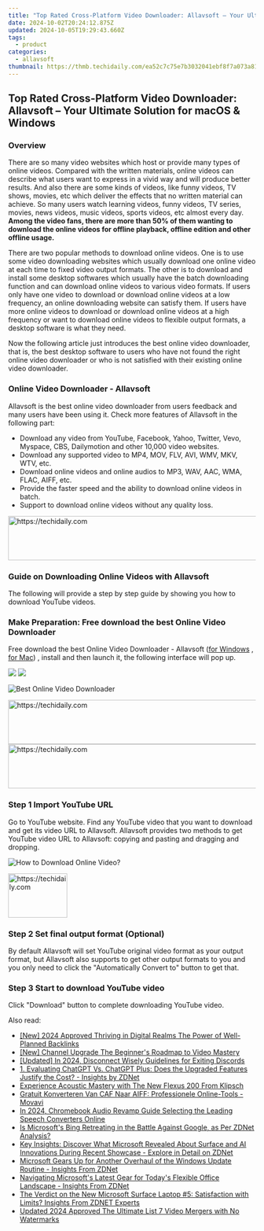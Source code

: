 ```yaml
---
title: "Top Rated Cross-Platform Video Downloader: Allavsoft – Your Ultimate Solution for macOS & Windows"
date: 2024-10-02T20:24:12.875Z
updated: 2024-10-05T19:29:43.660Z
tags:
  - product
categories:
  - allavsoft
thumbnail: https://thmb.techidaily.com/ea52c7c75e7b3032041ebf8f7a073a81be868964630fead8d644714b724c8d98.jpg
---
```


## Top Rated Cross-Platform Video Downloader: Allavsoft – Your Ultimate Solution for macOS & Windows

### Overview

There are so many video websites which host or provide many types of online videos. Compared with the written materials, online videos can describe what users want to express in a vivid way and will produce better results. And also there are some kinds of videos, like funny videos, TV shows, movies, etc which deliver the effects that no written material can achieve. So many users watch learning videos, funny videos, TV series, movies, news videos, music videos, sports videos, etc almost every day. **Among the video fans, there are more than 50% of them wanting to download the online videos for offline playback, offline edition and other offline usage.**

There are two popular methods to download online videos. One is to use some video downloading websites which usually download one online video at each time to fixed video output formats. The other is to download and install some desktop softwares which usually have the batch downloading function and can download online videos to various video formats. If users only have one video to download or download online videos at a low frequency, an online downloading website can satisfy them. If users have more online videos to download or download online videos at a high frequency or want to download online videos to flexible output formats, a desktop software is what they need.

Now the following article just introduces the best online video downloader, that is, the best desktop software to users who have not found the right online video downloader or who is not satisfied with their existing online video downloader.

### Online Video Downloader - Allavsoft

Allavsoft is the best online video downloader from users feedback and many users have been using it. Check more features of Allavsoft in the following part:

* Download any video from YouTube, Facebook, Yahoo, Twitter, Vevo, Myspace, CBS, Dailymotion and other 10,000 video websites.
* Download any supported video to MP4, MOV, FLV, AVI, WMV, MKV, WTV, etc.
* Download online videos and online audios to MP3, WAV, AAC, WMA, FLAC, AIFF, etc.
* Provide the faster speed and the ability to download online videos in batch.
* Support to download online videos without any quality loss.

<!-- affiliate ads begin -->
<a href="https://aligracehair.sjv.io/c/5597632/1886019/19272" target="_top" id="1886019">
  <img src="//a.impactradius-go.com/display-ad/19272-1886019" border="0" alt="https://techidaily.com" width="728" height="90"/>
</a>
<img height="0" width="0" src="https://aligracehair.sjv.io/i/5597632/1886019/19272" style="position:absolute;visibility:hidden;" border="0" />
<!-- affiliate ads end -->

### Guide on Downloading Online Videos with Allavsoft

The following will provide a step by step guide by showing you how to download YouTube videos.

### Make Preparation: Free download the best Online Video Downloader

Free download the best Online Video Downloader - Allavsoft ([for Windows](https://tools.techidaily.com/allavsoft/products/) , [for Mac](https://tools.techidaily.com/allavsoft/products/)) , install and then launch it, the following interface will pop up.

[![](https://www.allavsoft.com/how-to/../images/how-to/free-download-win.jpg)](https://tools.techidaily.com/allavsoft/products/) [![](https://www.allavsoft.com/how-to/../images/how-to/free-download-mac.jpg)](https://tools.techidaily.com/allavsoft/products/)

![Best Online Video Downloader](https://www.allavsoft.com/how-to/../images/allavsoft/screen-shot-600.jpg)

<!-- affiliate ads begin -->
<a href="https://arkmc.pxf.io/c/5597632/352555/5172" target="_top" id="352555">
  <img src="//a.impactradius-go.com/display-ad/5172-352555" border="0" alt="https://techidaily.com" width="720" height="90"/>
</a>
<img height="0" width="0" src="https://arkmc.pxf.io/i/5597632/352555/5172" style="position:absolute;visibility:hidden;" border="0" />
<!-- affiliate ads end -->

<!-- affiliate ads begin -->
<a href="https://appsumo.8odi.net/c/5597632/2130874/7443" target="_top" id="2130874">
  <img src="//a.impactradius-go.com/display-ad/7443-2130874" border="0" alt="https://techidaily.com" width="728" height="90"/>
</a>
<img height="0" width="0" src="https://appsumo.8odi.net/i/5597632/2130874/7443" style="position:absolute;visibility:hidden;" border="0" />
<!-- affiliate ads end -->

### Step 1 Import YouTube URL

Go to YouTube website. Find any YouTube video that you want to download and get its video URL to Allavsoft. Allavsoft provides two methods to get YouTube video URL to Allavsoft: copying and pasting and dragging and dropping.

![How to Download Online Video?](https://www.allavsoft.com/how-to/../images/how-to/download-rtmp-video/download-rtmp-video.jpg)

<!-- affiliate ads begin -->
<a href="https://aligracehair.sjv.io/c/5597632/2135394/19272" target="_top" id="2135394">
  <img src="//a.impactradius-go.com/display-ad/19272-2135394" border="0" alt="https://techidaily.com" width="120" height="90"/>
</a>
<img height="0" width="0" src="https://aligracehair.sjv.io/i/5597632/2135394/19272" style="position:absolute;visibility:hidden;" border="0" />
<!-- affiliate ads end -->

### Step 2 Set final output format (Optional)

By default Allavsoft will set YouTube original video format as your output format, but Allavsoft also supports to get other output formats to you and you only need to click the "Automatically Convert to" button to get that.

### Step 3 Start to download YouTube video

Click "Download" button to complete downloading YouTube video.

<ins class="adsbygoogle"
     style="display:block"
     data-ad-format="autorelaxed"
     data-ad-client="ca-pub-7571918770474297"
     data-ad-slot="1223367746"></ins>

<ins class="adsbygoogle"
     style="display:block"
     data-ad-client="ca-pub-7571918770474297"
     data-ad-slot="8358498916"
     data-ad-format="auto"
     data-full-width-responsive="true"></ins>

<span class="atpl-alsoreadstyle">Also read:</span>
<div><ul>
<li><a href="https://youtube-data.techidaily.com/024-approved-thriving-in-digital-realms-the-power-of-well-planned-backlinks/"><u>[New] 2024 Approved Thriving in Digital Realms The Power of Well-Planned Backlinks</u></a></li>
<li><a href="https://youtube-sure.techidaily.com/hannel-upgrade-the-beginners-roadmap-to-video-mastery/"><u>[New] Channel Upgrade The Beginner's Roadmap to Video Mastery</u></a></li>
<li><a href="https://discord-videos.techidaily.com/updated-in-2024-disconnect-wisely-guidelines-for-exiting-discords/"><u>[Updated] In 2024, Disconnect Wisely Guidelines for Exiting Discords</u></a></li>
<li><a href="https://win-bits.techidaily.com/1-evaluating-chatgpt-vs-chatgpt-plus-does-the-upgraded-features-justify-the-cost-insights-by-zdnet/"><u>1. Evaluating ChatGPT Vs. ChatGPT Plus: Does the Upgraded Features Justify the Cost? - Insights by ZDNet</u></a></li>
<li><a href="https://buynow-reviews.techidaily.com/experience-acoustic-mastery-with-the-new-flexus-200-from-klipsch/"><u>Experience Acoustic Mastery with The New Flexus 200 From Klipsch</u></a></li>
<li><a href="https://eaxpv-info.techidaily.com/gratuit-konverteren-van-caf-naar-aiff-professionele-online-tools-movavi/"><u>Gratuit Konverteren Van CAF Naar AIFF: Professionele Online-Tools - Movavi</u></a></li>
<li><a href="https://extra-hints.techidaily.com/in-2024-chromebook-audio-revamp-guide-selecting-the-leading-speech-converters-online/"><u>In 2024, Chromebook Audio Revamp Guide Selecting the Leading Speech Converters Online</u></a></li>
<li><a href="https://win-bits.techidaily.com/is-microsofts-bing-retreating-in-the-battle-against-google-as-per-zdnet-analysis/"><u>Is Microsoft's Bing Retreating in the Battle Against Google, as Per ZDNet Analysis?</u></a></li>
<li><a href="https://win-bits.techidaily.com/key-insights-discover-what-microsoft-revealed-about-surface-and-ai-innovations-during-recent-showcase-explore-in-detail-on-zdnet/"><u>Key Insights: Discover What Microsoft Revealed About Surface and AI Innovations During Recent Showcase - Explore in Detail on ZDNet</u></a></li>
<li><a href="https://win-bits.techidaily.com/microsoft-gears-up-for-another-overhaul-of-the-windows-update-routine-insights-from-zdnet/"><u>Microsoft Gears Up for Another Overhaul of the Windows Update Routine - Insights From ZDNet</u></a></li>
<li><a href="https://win-bits.techidaily.com/navigating-microsofts-latest-gear-for-todays-flexible-office-landscape-insights-from-zdnet/"><u>Navigating Microsoft's Latest Gear for Today's Flexible Office Landscape - Insights From ZDNet</u></a></li>
<li><a href="https://win-bits.techidaily.com/the-verdict-on-the-new-microsoft-surface-laptop-5-satisfaction-with-limits-insights-from-zdnet-experts/"><u>The Verdict on the New Microsoft Surface Laptop #5: Satisfaction with Limits? Insights From ZDNET Experts</u></a></li>
<li><a href="https://ai-video-tools.techidaily.com/updated-2024-approved-the-ultimate-list-7-video-mergers-with-no-watermarks/"><u>Updated 2024 Approved The Ultimate List 7 Video Mergers with No Watermarks</u></a></li>
</ul></div>

